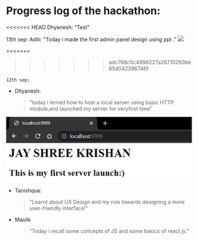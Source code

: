 # Progress log of the hackathon:


<<<<<<< HEAD
     Dhyanesh:
     "Test"

 13th sep:
    Aditi:
    "Today i made the first admin panel design using ppt ."
    <img src="D:\adi\web2.png">

        
=======

>>>>>>> adc768c5c4898227a26710293be85d042396746f
```
12th sep;
```
- Dhyanesh:
     >"today i lerned how to host a local server using basic HTTP module,and launched my server for veryfirst time"

<img src=".\Images\Dhyanesh\FirstServerHosting.png">

- Tanishqua:
     >"Learnt about UX Design and my role towards designing a more user-friendly interface!"

- Maulik
     >"Today i recall some concepts of JS and some basics of react js."
